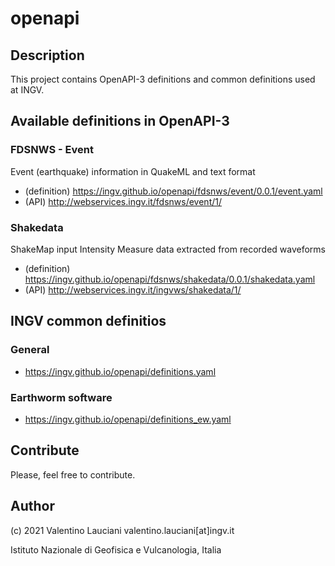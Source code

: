 # openapi

## Description
This project contains OpenAPI-3 definitions and common definitions used at INGV.

## Available definitions in OpenAPI-3
### FDSNWS - Event
Event (earthquake) information in QuakeML and text format
- (definition) https://ingv.github.io/openapi/fdsnws/event/0.0.1/event.yaml
- (API) http://webservices.ingv.it/fdsnws/event/1/

### Shakedata
ShakeMap input Intensity Measure data extracted from recorded waveforms
- (definition) https://ingv.github.io/openapi/fdsnws/shakedata/0.0.1/shakedata.yaml
- (API) http://webservices.ingv.it/ingvws/shakedata/1/

## INGV common definitios
### General
- https://ingv.github.io/openapi/definitions.yaml

### Earthworm software
- https://ingv.github.io/openapi/definitions_ew.yaml

## Contribute
Please, feel free to contribute.

## Author
(c) 2021 Valentino Lauciani valentino.lauciani[at]ingv.it

Istituto Nazionale di Geofisica e Vulcanologia, Italia
